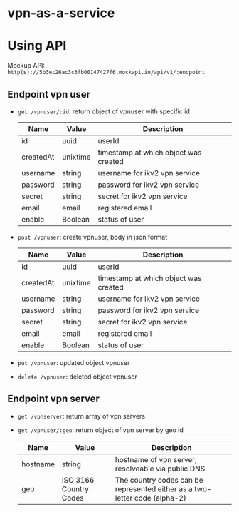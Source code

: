 # vpn-as-a-service

# Using API

Mockup API: ```http(s)://5b3ec26ac3c3fb00147427f6.mockapi.io/api/v1/:endpoint```

## Endpoint vpn user ##

   * `get /vpnuser/:id`: return object of vpnuser with specific id
   
       | Name            | Value            | Description                           |
       |-----------------|------------------|---------------------------------------|
       | id              | uuid             | userId                          |
       | createdAt       | unixtime         | timestamp at which object was created |
       | username        | string | username for ikv2 vpn service        |
       | password        | string                 | password for ikv2 vpn service         |
       | secret                | string                 | secret for ikv2 vpn service   |
       | email                |  email                | registered email         |
       | enable                |  Boolean                | status of user         |
       
   * `post /vpnuser`: create vpnuser, body in json format

       | Name            | Value            | Description                           |
       |-----------------|------------------|---------------------------------------|
       | id              | uuid             | userId                          |
       | createdAt       | unixtime         | timestamp at which object was created |
       | username        | string | username for ikv2 vpn service        |
       | password        | string                 | password for ikv2 vpn service         |
       | secret                | string                 | secret for ikv2 vpn service   |
       | email                |  email                | registered email         |
       | enable                |  Boolean                | status of user         |

   * `put /vpnuser`: updated object vpnuser
   * `delete /vpnuser`: deleted object vpnuser
   
## Endpoint vpn server ##
   * `get /vpnserver`: return array of vpn servers 
   * `get /vpnuser/:geo`: return object of vpn server by geo id

       | Name            | Value            | Description                           |
       |-----------------|------------------|---------------------------------------|
       | hostname              | string             | hostname of vpn server, resolveable via public DNS                          |
       | geo       | ISO 3166 Country Codes         | The country codes can be represented either as a two-letter code (alpha-2) |
   

